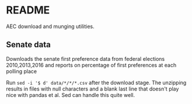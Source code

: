 # README

AEC download and munging utilities.

## Senate data

Downloads the senate first preference data from federal elections 2010,2013,2016 
and reports on percentage of first preferences at each polling place

Run `sed -i '$ d' data/*/*/*.csv` after the download stage. The unzipping results in 
files with null characters and a blank last line that doesn't play nice with pandas et al.
Sed can handle this quite well.

